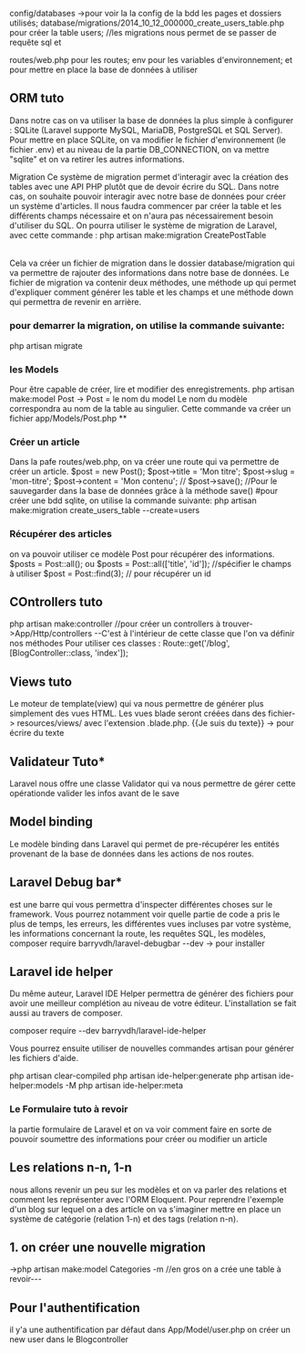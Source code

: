 config/databases ->pour voir la la config de la bdd
les pages et dossiers utilisés;
database/migrations/2014_10_12_000000_create_users_table.php pour créer la table
users; //les migrations nous permet de se passer de requête sql et 

routes/web.php pour les routes;
env pour les variables d'environnement; et pour mettre
en place la base de données à utiliser

ORM tuto
--------
 Dans notre cas on va utiliser la base de données la plus simple à configurer :
 SQLite (Laravel supporte MySQL, MariaDB, PostgreSQL et SQL Server). Pour mettre
 en place SQLite, on va modifier le fichier d'environnement (le fichier .env) et
 au niveau de la partie DB_CONNECTION, on va mettre "sqlite" et on va retirer
 les autres informations.

Migration
Ce système de migration permet d'interagir avec la création des tables avec une API PHP plutôt que de devoir écrire du SQL.
Dans notre cas, on souhaite pouvoir interagir avec notre base de données pour
créer un système d'articles. Il nous faudra commencer par créer la table et les
différents champs nécessaire et on n'aura pas nécessairement besoin d'utiliser
du SQL. On pourra utiliser le système de migration de Laravel, avec cette
commande :
php artisan make:migration CreatePostTable
###### 
Cela va créer un fichier de migration dans le dossier database/migration qui va
permettre de rajouter des informations dans notre base de données. Le fichier de
migration va contenir deux méthodes, une méthode up qui permet d'expliquer
comment générer les table et les champs et une méthode down qui permettra de
revenir en arrière.

### pour demarrer la migration, on utilise la commande suivante:
php artisan migrate

### les Models
Pour être capable de créer, lire et modifier des enregistrements. 
php artisan make:model Post -> Post =  le nom du model
Le nom du modèle correspondra au nom de la table au singulier. Cette commande va
créer un fichier app/Models/Post.php
**

### Créer un article
Dans la pafe routes/web.php, on va créer une route qui va permettre de créer un article.
$post = new Post();
$post->title = 'Mon titre';
$post->slug = 'mon-titre';
$post->content = 'Mon contenu'; //
$post->save(); //Pour le sauvegarder dans la base de données grâce à la méthode save()
#pour créer une bdd sqlite, on utilise la commande suivante: 
php artisan make:migration create_users_table --create=users

### Récupérer des articles
on va pouvoir utiliser ce modèle Post pour récupérer des informations.
$posts = Post::all(); ou
$posts = Post::all(['title', 'id']); //spécifier le champs à utiliser
$post = Post::find(3); // pour récupérer un id 

## COntrollers tuto
php artisan make:controller //pour créer un controllers à
trouver->App/Http/controllers --C'est à l'intérieur de cette classe que l'on va
définir nos méthodes
Pour utiliser ces classes : 
Route::get('/blog', [BlogController::class, 'index']);

## Views tuto
Le moteur de template(view) qui va nous permettre de générer plus simplement des vues HTML.
Les vues blade seront créées dans des fichier-> resources/views/ avec
l'extension .blade.php.
    {{Je suis du  texte}} -> pour écrire du texte

## Validateur Tuto*
Laravel nous offre une classe Validator qui va nous permettre de gérer cette
opérationde valider les infos avant de le save

## Model binding
Le modèle binding dans Laravel qui permet de pre-récupérer les entités provenant de la base de données dans les actions de nos routes.

## Laravel Debug bar*
est une barre qui vous permettra d'inspecter différentes choses sur le
framework. Vous pourrez notamment voir quelle partie de code a pris le plus de
temps, les erreurs, les différentes vues incluses par votre système, les
informations concernant la route, les requêtes SQL, les modèles, 
composer require barryvdh/laravel-debugbar --dev -> pour installer

## Laravel ide helper
Du même auteur, Laravel IDE Helper permettra de générer des fichiers pour avoir une meilleur complétion au niveau de votre éditeur. L'installation se fait aussi au travers de composer.

composer require --dev barryvdh/laravel-ide-helper

Vous pourrez ensuite utiliser de nouvelles commandes artisan pour générer les fichiers d'aide.

php artisan clear-compiled
php artisan ide-helper:generate
php artisan ide-helper:models -M
php artisan ide-helper:meta

###  Le Formulaire tuto à revoir
la partie formulaire de Laravel et on va voir comment faire en sorte de pouvoir
soumettre des informations pour créer ou modifier un article

## Les relations n-n, 1-n
nous allons revenir un peu sur les modèles et on va parler des relations et comment les représenter avec l'ORM Eloquent. Pour reprendre l'exemple d'un blog sur lequel on a des article on va s'imaginer mettre en place un système de catégorie (relation 1-n) et des tags (relation n-n).
## 1. on créer une nouvelle migration 
->php artisan make:model Categories -m  //en gros on a crée une table
à revoir---


## Pour l'authentification 
il y'a une authentification par défaut dans App/Model/user.php
on créer un new user dans le Blogcontroller